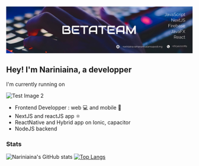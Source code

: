 ![Test Image 1](/couverture1.jpg)

## Hey! I'm Nariniaina, a developper

I'm currently running on

![Test Image 2](/technologie.jpg)

- Frontend Developper : web 💻 and mobile 📱
- NextJS and reactJS app ⚛️
- ReactNative and Hybrid app on Ionic, capacitor
- NodeJS backend

### Stats
![Nariniaina's GitHub stats](https://github-readme-stats.vercel.app/api?username=nariniaina&show_icons=true&theme=tokyonight)
[![Top Langs](https://github-readme-stats.vercel.app/api/top-langs/?username=nariniaina&layout=compact)](https://github.com/nariniaina/github-readme-stats)
